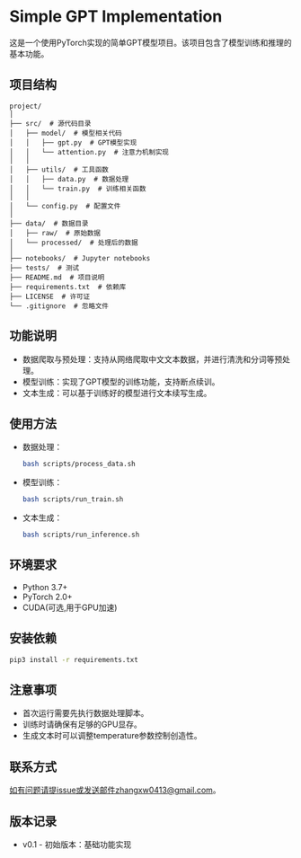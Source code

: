 # Simple GPT Implementation

这是一个使用PyTorch实现的简单GPT模型项目。该项目包含了模型训练和推理的基本功能。

## 项目结构


```
project/
│
├── src/  # 源代码目录
│   ├── model/  # 模型相关代码
│   │   ├── gpt.py  # GPT模型实现
│   │   └── attention.py  # 注意力机制实现
│   │
│   ├── utils/  # 工具函数
│   │   ├── data.py  # 数据处理
│   │   └── train.py  # 训练相关函数
│   │
│   └── config.py  # 配置文件
│
├── data/  # 数据目录
│   ├── raw/  # 原始数据
│   └── processed/  # 处理后的数据
│
├── notebooks/  # Jupyter notebooks
├── tests/  # 测试
├── README.md  # 项目说明
├── requirements.txt  # 依赖库
├── LICENSE  # 许可证
└── .gitignore  # 忽略文件
```


## 功能说明

- 数据爬取与预处理：支持从网络爬取中文文本数据，并进行清洗和分词等预处理。
- 模型训练：实现了GPT模型的训练功能，支持断点续训。
- 文本生成：可以基于训练好的模型进行文本续写生成。

## 使用方法

- 数据处理：
  ```bash
  bash scripts/process_data.sh
  ```
- 模型训练：
  ```bash
  bash scripts/run_train.sh
  ```
- 文本生成：
  ```bash
  bash scripts/run_inference.sh
  ```

## 环境要求

- Python 3.7+
- PyTorch 2.0+
- CUDA(可选,用于GPU加速)

## 安装依赖

```bash
pip3 install -r requirements.txt
```

## 注意事项

- 首次运行需要先执行数据处理脚本。
- 训练时请确保有足够的GPU显存。
- 生成文本时可以调整temperature参数控制创造性。

## 联系方式

如有问题请提issue或发送邮件zhangxw0413@gmail.com。

## 版本记录

- v0.1 - 初始版本：基础功能实现

